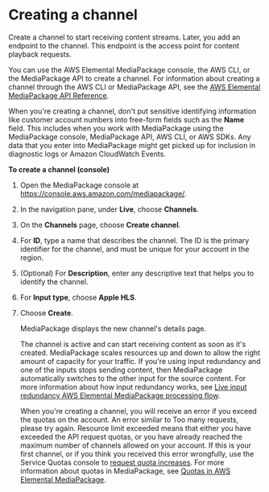 # Creating a channel<a name="channels-create"></a>

Create a channel to start receiving content streams\. Later, you add an endpoint to the channel\. This endpoint is the access point for content playback requests\.

You can use the AWS Elemental MediaPackage console, the AWS CLI, or the MediaPackage API to create a channel\. For information about creating a channel through the AWS CLI or MediaPackage API, see the [AWS Elemental MediaPackage API Reference](https://docs.aws.amazon.com/mediapackage/latest/apireference/)\.

When you're creating a channel, don't put sensitive identifying information like customer account numbers into free\-form fields such as the **Name** field\. This includes when you work with MediaPackage using the MediaPackage console, MediaPackage API, AWS CLI, or AWS SDKs\. Any data that you enter into MediaPackage might get picked up for inclusion in diagnostic logs or Amazon CloudWatch Events\.

**To create a channel \(console\)**

1. Open the MediaPackage console at [https://console\.aws\.amazon\.com/mediapackage/](https://console.aws.amazon.com/mediapackage/)\.

1. In the navigation pane, under **Live**, choose **Channels**\.

1. On the **Channels** page, choose **Create channel**\.

1. For **ID**, type a name that describes the channel\. The ID is the primary identifier for the channel, and must be unique for your account in the region\.

1. \(Optional\) For **Description**, enter any descriptive text that helps you to identify the channel\.

1. For **Input type**, choose **Apple HLS**\.

1. Choose **Create**\.

   MediaPackage displays the new channel's details page\.

   The channel is active and can start receiving content as soon as it's created\. MediaPackage scales resources up and down to allow the right amount of capacity for your traffic\. If you're using input redundancy and one of the inputs stops sending content, then MediaPackage automatically switches to the other input for the source content\. For more information about how input redundancy works, see [Live input redundancy AWS Elemental MediaPackage processing flow](what-is-flow-ir.md)\.

   When you're creating a channel, you will receive an error if you exceed the quotas on the account\. An error similar to Too many requests, please try again\. Resource limit exceeded means that either you have exceeded the API request quotas, or you have already reached the maximum number of channels allowed on your account\. If this is your first channel, or if you think you received this error wrongfully, use the Service Quotas console to [request quota increases](https://console.aws.amazon.com/servicequotas/home?region=us-east-1#!/services/mediapackage/quotas)\. For more information about quotas in MediaPackage, see [Quotas in AWS Elemental MediaPackage](quotas.md)\.